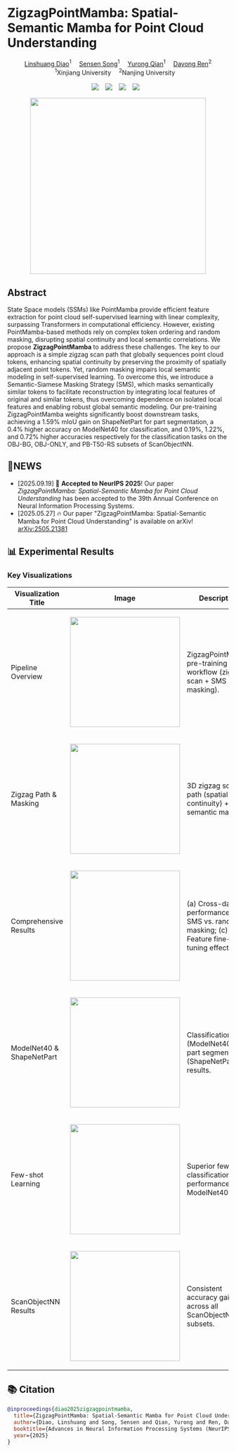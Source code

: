 # ZigzagPointMamba: Spatial-Semantic Mamba for Point Cloud Understanding
<div align='center'>
    <a href='mailto:107552304043@stu.xju.edu.cn' target='_blank'>Linshuang Diao</a><sup>1</sup> 
    <a href='mailto:songsensen@stu.xju.edu.cn' target='_blank'>Sensen Song</a><sup>1</sup> 
    <a href='mailto:qyr@stu.xju.edu.cn' target='_blank'>Yurong Qian</a><sup>1</sup> 
    <a href='mailto:rdyedu@gmail.com' target='_blank'>Dayong Ren</a><sup>2</sup>
</div>
<div align='center'>
    <sup>1</sup>Xinjiang University  <sup>2</sup>Nanjing University 
</div>
<br>
<div align="center">
  <a href="https://Rabbitttttt218.github.io/ZigzagPointMamba/"><img src="https://img.shields.io/static/v1?label=Project&message=Page&color=purple"></a>  
  <a href="https://arxiv.org/abs/2505.21381"><img src="https://img.shields.io/static/v1?label=Paper&message=Arxiv&color=red&logo=arxiv"></a>  
  <a href="https://github.com/Rabbitttttt218/ZigzagPointMamba"><img src="https://img.shields.io/static/v1?label=Code&message=Github&color=blue&logo=github"></a>  
  <a href="https://arxiv.org/pdf/2505.21381.pdf"><img src="https://img.shields.io/static/v1?label=PDF&message=Download&color=green"></a>  
</div>
<p align="center">
  <img src="static/images/pipeline.png" height=400>
</p>


## Abstract
State Space models (SSMs) like PointMamba provide efficient feature extraction for point cloud self-supervised learning with linear complexity, surpassing Transformers in computational efficiency. However, existing PointMamba-based methods rely on complex token ordering and random masking, disrupting spatial continuity and local semantic correlations. We propose <strong>ZigzagPointMamba</strong> to address these challenges. The key to our approach is a simple zigzag scan path that globally sequences point cloud tokens, enhancing spatial continuity by preserving the proximity of spatially adjacent point tokens. Yet, random masking impairs local semantic modeling in self-supervised learning. To overcome this, we introduce a Semantic-Siamese Masking Strategy (SMS), which masks semantically similar tokens to facilitate reconstruction by integrating local features of original and similar tokens, thus overcoming dependence on isolated local features and enabling robust global semantic modeling. Our pre-training ZigzagPointMamba weights significantly boost downstream tasks, achieving a 1.59% mIoU gain on ShapeNetPart for part segmentation, a 0.4% higher accuracy on ModelNet40 for classification, and 0.19%, 1.22%, and 0.72% higher accuracies respectively for the classification tasks on the OBJ-BG, OBJ-ONLY, and PB-T50-RS subsets of ScanObjectNN.
## 🎉NEWS
+ [2025.09.19] 🎊 **Accepted to NeurIPS 2025**! Our paper *ZigzagPointMamba: Spatial-Semantic Mamba for Point Cloud Understanding* has been accepted to the 39th Annual Conference on Neural Information Processing Systems.
+ [2025.05.27] 🔥 Our paper "ZigzagPointMamba: Spatial-Semantic Mamba for Point Cloud Understanding" is available on arXiv! [arXiv:2505.21381](https://arxiv.org/abs/2505.21381)

## 📊 Experimental Results
### Key Visualizations
| Visualization Title | Image | Description |
|---------------------|-------|-------------|
| Pipeline Overview | <p align="center"><img src="static/images/pipeline.png" height=250></p> | ZigzagPointMamba pre-training workflow (zigzag scan + SMS masking). |
| Zigzag Path & Masking | <p align="center"><img src="static/images/zigzag_path_and_masking.png" height=250></p> | 3D zigzag scan path (spatial continuity) + SMS semantic masking. |
| Comprehensive Results | <p align="center"><img src="static/images/comprehensive_results.png" height=250></p> | (a) Cross-dataset performance; (b) SMS vs. random masking; (c) Feature fine-tuning effect. |
| ModelNet40 & ShapeNetPart | <p align="center"><img src="static/images/Classification_on_ModelNet40_and_Part_Seg_on_ShapeNetPart.png" height=250></p> | Classification (ModelNet40) and part segmentation (ShapeNetPart) results. |
| Few-shot Learning | <p align="center"><img src="static/images/Few-shot.png" height=250></p> | Superior few-shot classification performance on ModelNet40. |
| ScanObjectNN Results | <p align="center"><img src="static/images/ScanobjNN.png" height=250></p> | Consistent accuracy gains across all ScanObjectNN subsets. |

## 📚 Citation
```bibtex
@inproceedings{diao2025zigzagpointmamba,
  title={ZigzagPointMamba: Spatial-Semantic Mamba for Point Cloud Understanding},
  author={Diao, Linshuang and Song, Sensen and Qian, Yurong and Ren, Dayong},
  booktitle={Advances in Neural Information Processing Systems (NeurIPS)},
  year={2025}
}
